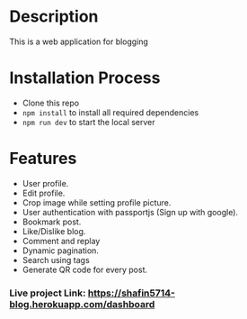 # Description
This is a web application for blogging 

# Installation Process 
* Clone this repo
*  ` npm install `  to install all required dependencies
* `npm run dev`  to start the local server

# Features 
* User profile.
* Edit profile.
* Crop image while setting profile picture.
* User authentication with passportjs (Sign up with google).
* Bookmark post.
* Like/Dislike blog.
* Comment and replay 
* Dynamic pagination.
* Search using tags 
* Generate QR code for every post.

### Live project Link: https://shafin5714-blog.herokuapp.com/dashboard
